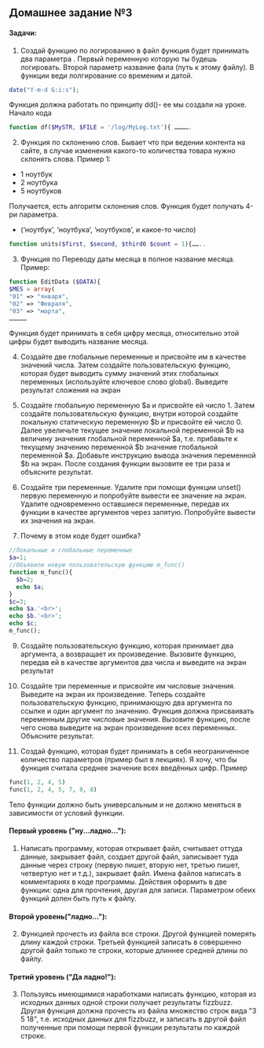 
## Домашнее задание №3

#### Задачи:

1.	Создай функцию по логированию в файл
функция будет принимать два параметра . Первый переменную которую ты будешь логировать. Второй параметр название фала (путь к этому файлу). В функции веди лолгирование со временим и датой.
```php
date("Y-m-d G:i:s");
```
Функция должна работать по принципу dd()- ее мы создали на уроке.
Начало кода
```php
function df($MySTR, $FILE = '/log/MyLog.txt'){ ………….
```

2.	Функция по склонению слов. Бывает что при ведении контента на сайте, в случае изменения какого-то количества товара нужно склонять слова. 
Пример 1:
* 1 ноутбук
* 2 ноутбука
* 5 ноутбуков

Получается, есть алгоритм склонения слов.
Функция будет получать 4-ри параметра.
- (‘ноутбук’, ‘ноутбука’, ‘ноутбуков’,  и какое-то число)
```php
function units($first, $second, $thirdб $count = 1){……..
```

3.	Функция по Переводу даты месяца в полное название месяца.
Пример:
```php
function EditData ($DATA){
$MES = array(
"01" => "января",
"02" => "Февраля",
"03" => "марта",
……………
```
Функция будет принимать в себя цифру месяца, относительно этой цифры будет выводить название месяца.

4. Создайте две глобальные переменные и присвойте им в качестве значений числа. Затем создайте пользовательскую функцию, которая будет выводить сумму значений этих глобальных переменных (используйте ключевое слово global). Выведите результат сложения на экран

5. Создайте глобальную переменную $a и присвойте ей число 1. Затем создайте пользовательскую функцию, внутри которой создайте локальную статическую переменную $b и присвойте ей число 0. Далее увеличьте текущее значение локальной переменной $b на величину значения глобальной переменной $a, т.е. прибавьте к текущему значению переменной $b значение глобальной переменной $a. Добавьте инструкцию вывода значения переменной $b на экран. После создания функции вызовите ее три раза и объясните результат.

6. Создайте три переменные. Удалите при помощи функции unset() первую переменную и попробуйте вывести ее значение на экран. Удалите одновременно оставшиеся переменные, передав их функции в качестве аргументов через запятую. Попробуйте вывести их значения на экран.

8. Почему в этом коде будет ошибка?
```php
//Локальные и глобальные переменные
$a=1;
//Объявили новую пользовательскую функцию m_func()
function m_func(){              
  $b=2; 
  echo $a;
}            
$c=3;
echo $a.'<br>'; 
echo $b.'<br>';                 
echo $c;
m_func(); 
```

9.	Создайте пользовательскую функцию, которая принимает два аргумента, а возвращает их произведение. Вызовите функцию, передав ей в качестве аргументов два числа и выведите на экран результат

10.	Создайте три переменные и присвойте им числовые значения. Выведите на экран их произведение. Теперь создайте пользовательскую функцию, принимающую два аргумента по ссылке и один аргумент по значению. Функция должна присваивать переменным другие числовые значения. Вызовите функцию, после чего снова выведите на экран произведение всех переменных. Объясните результат. 

11.	Создай функцию, которая будет принимать в себя неограниченное количество параметров (пример был в лекциях). Я хочу, что бы функция считала среднее значение всех введённых цифр. Пример 
```php
func(1, 2, 4, 5)
func(1, 2, 4, 5, 7, 8, 8)
```
Тело функции должно быть универсальным и не должно меняться в зависимости от условий функции.



#### Первый уровень ("ну...ладно..."):
1. Написать программу, которая открывает файл, считывает оттуда данные, закрывает файл, создает другой файл, записывает туда данные через строку (первую пишет, вторую нет, третью пишет, четвертую нет и т.д.), закрывает файл. Имена файлов написать в комментариях в коде программы. Действия оформить в две функции: одна для прочтения, другая для записи. Параметром обеих функций долен быть путь к файлу.

#### Второй уровень("ладно..."):
2. Функцией прочесть из файла все строки. Другой функцией померять длину каждой строки. Третьей функцией записать в совершенно другой файл только те строки, которые длиннее средней длины по файлу. 

#### Третий уровень ("Да ладно!"):
3. Пользуясь имеющимися наработками написать функцию, которая из исходных данных одной строки получает результаты fizzbuzz. Другая функция должна прочесть из файла множество строк вида "3 5 18", т.е. исходных данных для fizzbuzz, и записать в другой файл полученные при помощи первой функции результаты по каждой строке.
